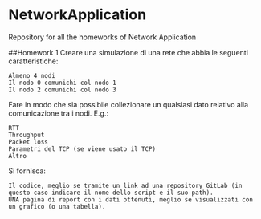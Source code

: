 # NetworkApplication
Repository for all the homeworks of Network Application

##Homework 1
Creare una simulazione di una rete che abbia le seguenti caratteristiche:

    Almeno 4 nodi
    Il nodo 0 comunichi col nodo 1
    Il nodo 2 comunichi col nodo 3

Fare in modo che sia possibile collezionare un qualsiasi dato relativo alla comunicazione tra i nodi. E.g.:

    RTT
    Throughput
    Packet loss
    Parametri del TCP (se viene usato il TCP)
    Altro

Si fornisca:

    Il codice, meglio se tramite un link ad una repository GitLab (in questo caso indicare il nome dello script e il suo path).
    UNA pagina di report con i dati ottenuti, meglio se visualizzati con un grafico (o una tabella).

